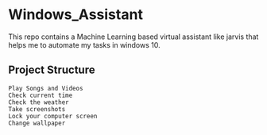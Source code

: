 # Windows_Assistant
This repo contains a Machine Learning based virtual assistant like jarvis that helps me to automate my tasks in windows 10.
## Project Structure
	Play Songs and Videos
	Check current time
	Check the weather
	Take screenshots
	Lock your computer screen
	Change wallpaper
